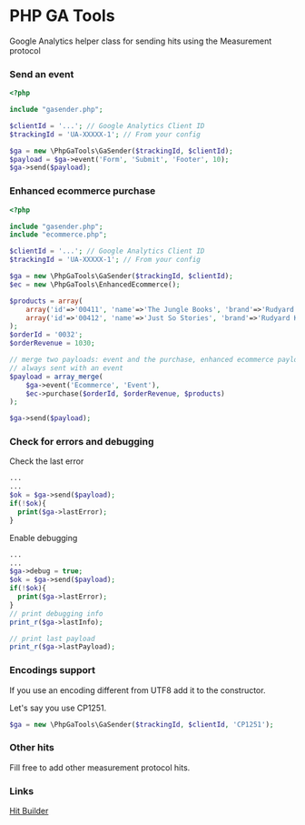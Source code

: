 # PHP GA Tools
Google Analytics helper class for sending hits using the Measurement protocol

### Send an event
```php
<?php

include "gasender.php";

$clientId = '...'; // Google Analytics Client ID
$trackingId = 'UA-XXXXX-1'; // From your config

$ga = new \PhpGaTools\GaSender($trackingId, $clientId);
$payload = $ga->event('Form', 'Submit', 'Footer', 10);
$ga->send($payload);
```

### Enhanced ecommerce purchase
```php
<?php

include "gasender.php";
include "ecommerce.php";

$clientId = '...'; // Google Analytics Client ID
$trackingId = 'UA-XXXXX-1'; // From your config

$ga = new \PhpGaTools\GaSender($trackingId, $clientId);
$ec = new \PhpGaTools\EnhancedEcommerce();

$products = array(
	array('id'=>'00411', 'name'=>'The Jungle Books', 'brand'=>'Rudyard Kipling', 'price'=>330, 'qty'=>1, 'category'=>'Classics'),
	array('id'=>'00412', 'name'=>'Just So Stories', 'brand'=>'Rudyard Kipling', 'price'=>350, 'qty'=>2, 'category'=>'Classics'),
);
$orderId = '0032';
$orderRevenue = 1030;

// merge two payloads: event and the purchase, enhanced ecommerce payloads are
// always sent with an event
$payload = array_merge(
	$ga->event('Ecommerce', 'Event'),
	$ec->purchase($orderId, $orderRevenue, $products)
);

$ga->send($payload);
```
### Check for errors and debugging

Check the last error

```php
...
...
$ok = $ga->send($payload);
if(!$ok){
  print($ga->lastError);
}
```

Enable debugging

```php
...
...
$ga->debug = true;
$ok = $ga->send($payload);
if(!$ok){
  print($ga->lastError);
}
// print debugging info
print_r($ga->lastInfo);

// print last payload
print_r($ga->lastPayload);
```
### Encodings support

If you use an encoding different from UTF8 add it to the constructor.

Let's say you use CP1251.
```php
$ga = new \PhpGaTools\GaSender($trackingId, $clientId, 'CP1251');
```

### Other hits
Fill free to add other measurement protocol hits.

### Links
[Hit Builder](https://ga-dev-tools.appspot.com/hit-builder/)
